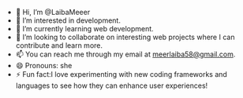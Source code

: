 - 👋 Hi, I’m @LaibaMeeer
- 👀 I’m interested in development.
- 🌱 I’m currently learning web development.
- 💞️ I’m looking to collaborate on  interesting web projects where I can contribute and learn more.
- 📫 You can reach me  through my email at meerlaiba58@gmail.com.
- 😄 Pronouns: she
- ⚡ Fun fact:I love experimenting with new coding frameworks and languages to see how they can enhance user experiences!

<!---
LaibaMeeer/LaibaMeeer is a ✨ special ✨ repository because its `README.md` (this file) appears on your GitHub profile.
You can click the Preview link to take a look at your changes.
--->
